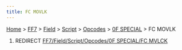 ```yaml
---
title: FC MOVLK
---
```


[Home](Main%20Page.md) > [FF7](FF7.md) > [Field](FF7/Field.md) > [Script](FF7/Field/Script.md) > [Opcodes](FF7/Field/Script/Opcodes.md) > [0F SPECIAL](FF7/Field/Script/Opcodes/0F%20SPECIAL.md) > FC MOVLK

1.  REDIRECT [FF7/Field/Script/Opcodes/0F SPECIAL/FC MVLCK][]

  [FF7/Field/Script/Opcodes/0F SPECIAL/FC MVLCK]: FF7/Field/Script/Opcodes/0F%20SPECIAL/FC%20MVLCK.md
    "wikilink"
